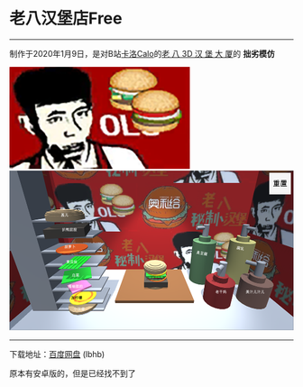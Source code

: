 # 老八汉堡店Free
*****
制作于2020年1月9日，是对B站[卡洛Calo](https://space.bilibili.com/9353567)的[老 八 3D 汉 堡 大 厦](https://www.bilibili.com/video/av81586310)的 **拙劣模仿**

![b1](img/laoba2.png)
![b2](img/laoba.png)
*****
下载地址：[百度网盘](https://pan.baidu.com/s/1fz9jZU1ubUmRzNTgqNCNBg?pwd=lbhb) (lbhb)

原本有安卓版的，但是已经找不到了